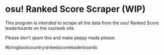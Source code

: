 # osu! Ranked Score Scraper (WIP)

This program is intended to scrape all the data from the osu! Ranked Score leaderboards on the osu!web site.

Please don't spam this and make peppy made please.

#bringbackcountryrankedscoreleaderboards
